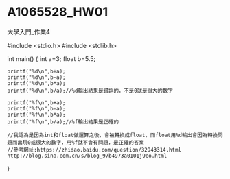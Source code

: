 # A1065528_HW01
大學入門_作業4

#include <stdio.h>
#include <stdlib.h>

int main()
{
	int a=3;
	float b=5.5;

	printf("%d\n",b+a);
	printf("%d\n",b-a);
	printf("%d\n",b*a);
	printf("%d\n",b/a);//%d輸出結果是錯誤的，不是0就是很大的數字
	
	printf("%f\n",b+a);
	printf("%f\n",b-a);
	printf("%f\n",b*a);
	printf("%f\n",b/a);//%f輸出結果是正確的

	//我認為是因為int和float做運算之後，會被轉換成float，而float用%d輸出會因為轉換問題而出現0或很大的數字，用%f就不會有問題，是正確的答案
	//參考網址:https://zhidao.baidu.com/question/32943314.html	http://blog.sina.com.cn/s/blog_97b4973a0101j9eo.html

}
